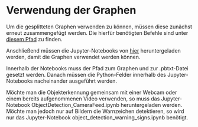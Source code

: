 # Verwendung der Graphen

Um die gesplitteten Graphen verwenden zu können, müssen diese zunächst erneut zusammengefügt werden. Die hierfür benötigten Befehle sind unter [diesem Pfad](https://github.com/RoblabWh/UAV-II/tree/master/inference/distributor_network/object_detection/warning_signs_graph) zu finden.  

Anschließend müssen die Jupyter-Notebooks von [hier](https://github.com/RoblabWh/UAV-II/tree/master/training/object_detection/jupyter_notebooks_for_using_models) heruntergeladen werden, damit die Graphen verwendet werden können.

Innerhalb der Notebooks muss der Pfad zum Graphen und zur .pbtxt-Datei gesetzt werden.
Danach müssen die Python-Felder innerhalb des Jupyter-Notebooks nacheinander ausgeführt werden. 

Möchte man die Objekterkennung gemeinsam mit einer Webcam oder einem bereits aufgenommenen Video verwenden, so muss das Jupyter-Notebook ObjectDetection_CameraFeed.ipynb heruntergeladen werden.
Möchte man jedoch nur auf Bildern die Warnzeichen detektieren, so wird nur das Jupyter-Notebook object_detection_warning_signs.ipynb benötigt. 

